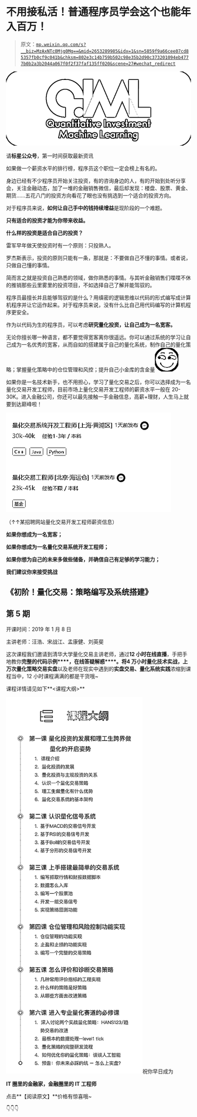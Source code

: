 # 不用接私活！普通程序员学会这个也能年入百万！

> 原文：[`mp.weixin.qq.com/s?__biz=MzAxNTc0Mjg0Mg==&mid=2653289985&idx=1&sn=5859f9a66cee07cd85357fb0cf9c041b&chksm=802e3c14b759b502c98e35b2d90c373201094eb4777b0b2a3b2044a067f0f2f37faf135ff020&scene=27#wechat_redirect`](http://mp.weixin.qq.com/s?__biz=MzAxNTc0Mjg0Mg==&mid=2653289985&idx=1&sn=5859f9a66cee07cd85357fb0cf9c041b&chksm=802e3c14b759b502c98e35b2d90c373201094eb4777b0b2a3b2044a067f0f2f37faf135ff020&scene=27#wechat_redirect)

![](img/7976c8b0ed1c55dc0294e10b5472cc22.png)

请**标星公众号**，第一时间获取最新资讯

如果做一个薪资水平的排行榜，程序员这个职位一定会榜上有名的。

身边已经有不少程序员开始关注投资，有的咨询身边的人，有的开始到处听分享会，关注金融动态，加了一堆的金融销售微信，最后却发现：楼盘、股票、黄金、期货……五花八门的投资方向看花了眼也没有挑选到一个适合的投资方向。

对于程序员来说，**如何让自己手中的钱持续增益**是现阶段的一个难题。

**只有适合的投资才能为你带来收益。**

**什么样的投资是适合自己的投资？**

雷军早年做天使投资时有一个原则：只投熟人。

罗杰斯表示，投资的原则只能有一条，那就是：不要做自己不懂的事情。或者说，只做自己懂的事情。

简而言之就是投资自己熟悉的领域，做你熟悉的事情。与其听金融销售们喋喋不休的推销那些云里雾里的投资项目，不如选择自己了解并能驾驭的。

程序员最擅长并且能够驾驭的是什么？用缜密的逻辑思维以代码的形式编写成计算机程序并让它运作起来。对于程序员来说，没有什么比自己用代码编写的计算机程序更安全。

作为以代码为生的程序员，可以考虑**研究量化投资，让自己成为一名宽客。**

无论你擅长哪一种语言，都不要觉得宽客离你很遥远。你可以通过系统的学习让自己成为一名优秀的宽客，从而自如的搭建属于自己的量化系统，制作自己的量化策略；掌握量化策略中的仓位管理和风控；提升自己小金库的含金量![](img/2c6c3bc2a57553cd2dfa86b07b01c81c.png)

如果你是一名技术新手，也不用担心，学习了量化交易之后，你可以选择成为一名量化交易开发工程师，目前市场上量化交易开发工程师的薪资水平一般在 20-30K。进入金融公司，你还可以最先接触一手金融信息，高薪+理财，人生马上就要到达巅峰啦！

![](img/56a7d376b1a65c17a3861c3cfec5d83b.png)

（↑↑某招聘网站量化交易开发工程师薪资信息）

**如果你想成为一名宽客；**

**如果你想成为一名量化交易系统开发工程师；**

**如果你想为自己的未来多做些储备，并确信自己有足够的学习能力；**

**我们建议你来接受挑战**

## **《初阶！量化交易：策略编写及系统搭建》**

## **第 5 期**

开课时间：2019 年 1 月 8 日

主讲老师：汪浩、宋战江、孟康健、刘英斐

这次课程我们邀请到清华大学量化交易主讲老师，通过**12 小时在线直播**，手把手地教你**完整的代码示例****，在线答疑解惑****。**将**4 万小时量化技术实战，上万次量化策略交易实盘**以及老师在现实中遇到的**实盘交易、量化系统实践**浓缩到课程当中，12 小时课程满满的都是干货哦~

课程详情请见如下**<课程大纲>**

![](img/27dfbb20a69d08702eb7abf3a896ce64.png)祝你早日成为

**IT 圈里的金融家，金融圈里的 IT 工程师**

点击**【阅读原文】**价格有惊喜哦~

👇👇👇
